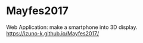 # Mayfes2017
Web Application: make a smartphone into 3D display.  
https://izuno-k.github.io/Mayfes2017/
